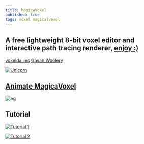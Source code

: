 ```yaml
---
title: MagicaVoxel
published: true
tags: voxel magicalvoxel
---
```

## A free lightweight 8-bit voxel editor and interactive path tracing renderer, [enjoy :)](https://ephtracy.github.io/)

[voxeldailies](https://twitter.com/hashtag/voxeldailies?src=hash)
[Gavan Woolery](https://twitter.com/gavanwe)

[![Unicorn](https://img.youtube.com/vi/u6q_CWQNyek/0.jpg)](https://www.youtube.com/watch?v=u6q_CWQNyek)

## [Animate MagicaVoxel](http://drinkdecaf.com/magicavoxel_animate)

![eg](/images/magicalvoxel_render1.gif)


## Tutorial

[![Tutorial 1](https://img.youtube.com/vi/5tqBNAr52SA/0.jpg)](https://www.youtube.com/watch?v=5tqBNAr52SA)

[![Tutorial 2](https://img.youtube.com/vi/GEiiH74IStY/0.jpg)](https://www.youtube.com/watch?v=GEiiH74IStY)

